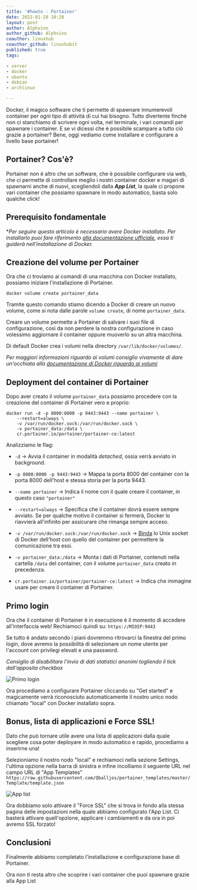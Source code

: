 ```yaml
---
title: '#howto - Portainer' 
date: 2022-01-28 10:20
layout: post 
author: Alphvino
author_github: Alphvino
coauthor: linuxhub
coauthor_github: linuxhubit
published: true
tags: 

- server
- docker
- ubuntu
- debian
- archlinux

---
```


Docker, il magico software che ti permette di spawnare innumerevoli container per ogni tipo di attività di cui hai bisogno. Tutto divertente finché non ci stanchiamo di scrivere ogni volta, nel terminale, i vari comandi per spawnare i container. 
E se vi dicessi che è possibile scampare a tutto ciò grazie a portainer? Bene, oggi vediamo come installare e configurare a livello base portainer!

## Portainer? Cos'è?

Portainer non è altro che un software, che è possibile configurare via web, che ci permette di controllare meglio i nostri container docker e magari di spawnarni anche di nuovi, scegliendoli dalla ***App List***, la quale ci propone vari container che possiamo spawnare in modo automatico, basta solo qualche click!

## Prerequisito fondamentale

**Per seguire questo articolo è necessario avere Docker installato. Per installarlo puoi fare riferimento [alla documentazione ufficiale](https://docs.docker.com/engine/install/), essa ti guiderà nell'installazione di Docker.*

## Creazione del volume per Portainer

Ora che ci troviamo ai comandi di una macchina con Docker installato, possiamo iniziare l'installazione di Portainer.

```shell
docker volume create portainer_data
```

Tramite questo comando stiamo dicendo a Docker di creare un nuovo volume, come si nota dalle parole `volume create`, di nome `portainer_data`.

Creare un volume permette a Portainer di salvare i suoi file di configurazione, così da non perdere la nostra configurazione in caso volessimo aggiornare il container oppure muoverlo su un altra macchina.

Di default Docker crea i volumi nella directory `/var/lib/docker/volumes/`.

*Per maggiori informazioni riguardo ai volumi consiglio vivamente di dare un'occhiata alla [documentazione di Docker riguardo ai volumi](https://docs.docker.com/storage/volumes/)*

## Deployment del container di Portainer

Dopo aver creato il volume `portainer_data` possiamo procedere con la creazione del container di Portainer vero e proprio:

```shell
docker run -d -p 8000:8000 -p 9443:9443 --name portainer \
    --restart=always \
    -v /var/run/docker.sock:/var/run/docker.sock \
    -v portainer_data:/data \
    cr.portainer.io/portainer/portainer-ce:latest
```

Analizziamo le flag:

- `-d` -> Avvia il container in modalità *detached*, ossia verrà avviato in background. 

- `-p 8000:8000 -p 9443:9443` -> Mappa la porta 8000 del container con la porta 8000 dell'host e stessa storia per la porta 9443.

- `--name portainer` -> Indica il nome con il quale creare il container, in questo caso `"portainer"`

- `--restart=always` -> Specifica che il container dovrà essere sempre avviato. Se per qualche motivo il container si fermerà, Docker lo riavvierà all'infinito per assicurare che rimanga sempre acceso.

- `-v /var/run/docker.sock:/var/run/docker.sock` -> [Binda](https://docs.docker.com/storage/bind-mounts/) lo Unix socket di Docker dell'host con quello del container per permettere la comunicazione tra essi.

- `-v portainer_data:/data` -> Monta i dati di Portainer, contenuti nella cartella `/data` del container, con il volume `portainer_data` creato in precedenza.

- `cr.portainer.io/portainer/portainer-ce:latest` -> Indica che immagine usare per creare il container di Portainer.

## Primo login

Ora che il container di Portainer è in esecuzione è il momento di accedere all'interfaccia web! Rechiamoci quindi su: `https://MIOIP:9443`

Se tutto è andato secondo i piani dovremmo ritrovarci la finestra del primo login, dove avremo la possibilità di selezionare un nome utente per l'account con privilegi elevati e una password.

*Consiglio di disabilitare l'invio di dati statistici anonimi togliendo il tick dall'apposita checkbox*

![Primo login](/uploads/portainer/primologin.png)

Ora procediamo a configurare Portainer cliccando su "Get started" e magicamente verrà riconosciuto automaticamente il nostro unico nodo chiamato "local" con Docker installato sopra.

## Bonus, lista di applicazioni e Force SSL!

Dato che può tornare utile avere una lista di applicazioni dalla quale scegliere cosa poter deployare in modo automatico e rapido, procediamo a inserirne una!

Selezioniamo il nostro nodo "local" e rechiamoci nella sezione Settings, l'ultima opzione nella barra di sinistra e infine incolliamo il seguente URL nel campo URL di "App Templates" `https://raw.githubusercontent.com/Qballjos/portainer_templates/master/Template/template.json`

![App list](/uploads/portainer/apps.png)

Ora dobbiamo solo attivare il "Force SSL" che si trova in fondo alla stessa pagina delle impostazioni nella quale abbiamo configurato l'App List. Ci basterà attivare quell'opzione, applicare i cambiamenti e da ora in poi avremo SSL forzato!

## Conclusioni

Finalmente abbiamo completato l'installazione e configurazione base di Portainer.

Ora non ti resta altro che scoprire i vari container che puoi spawnare grazie alla App List
